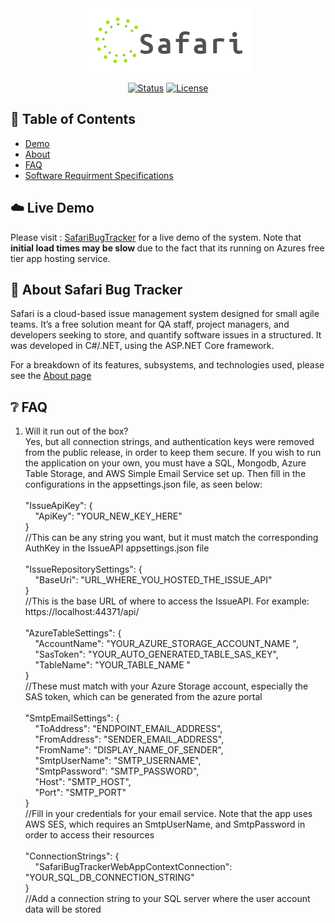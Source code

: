 <div align="center">
  <img src="https://github.com/DigitalCitizen110625/SafariBugTracker-Public/blob/master/ReadmeAssests/SafariLogo.png">
</div>

<div align="center">
 
  [![Status](https://img.shields.io/badge/status-active-success.svg?style=for-the-badge)]() 
  [![License](https://img.shields.io/badge/license-MIT-blue.svg?style=for-the-badge)](/LICENSE)
  
</div>

## 📝 Table of Contents

* [Demo](https://safaribugtracker.azurewebsites.net/)
* [About](https://github.com/DigitalCitizen110625/SafariBugTracker-Public#elephantabout-safari-bug-tracker)
* [FAQ](https://github.com/DigitalCitizen110625/SafariBugTracker-Public#grey_questionfaq)
* [Software Requirment Specifications](https://github.com/DigitalCitizen110625/SafariBugTracker-Public/SRS/SafariBugTracker_SRS.docx)

## :cloud:	Live Demo
Please visit : <a href="https://safaribugtracker.azurewebsites.net/">SafariBugTracker</a> for a live demo of the system. Note that <b> initial load times may be slow </b> due to the fact that its running on Azures free tier app hosting service. 


## :elephant:	About Safari Bug Tracker
Safari is a cloud-based issue management system designed for small agile teams. It’s a free solution meant for QA staff, project managers, and developers seeking to store, and quantify software issues in a structured. It was developed in C#/.NET, using the ASP.NET Core framework.

For a breakdown of its features, subsystems, and technologies used, please see the <a href="https://safaribugtracker.azurewebsites.net/Home/About">About page</a>


## :grey_question:	FAQ
1. Will it run out of the box? <br/> Yes, but all connection strings, and authentication keys were removed from the public release, in order to keep them secure. If you wish to run the application on your own, you must have a SQL, Mongodb, Azure Table Storage, and AWS Simple Email Service set up. Then fill in the configurations in the appsettings.json file, as seen below:  <br/><br/>
  "IssueApiKey": {<br/>
    &nbsp;&nbsp;&nbsp; "ApiKey": "YOUR_NEW_KEY_HERE"<br/>
  }<br/> //This can be any string you want, but it must match the corresponding AuthKey in the IssueAPI appsettings.json file <br/><br/>
  "IssueRepositorySettings": {<br/>
    &nbsp;&nbsp;&nbsp; "BaseUri": "URL_WHERE_YOU_HOSTED_THE_ISSUE_API"<br/>
  }<br/> //This is the base URL of where to access the IssueAPI. For example: https://localhost:44371/api/ <br/><br/>
  "AzureTableSettings": {<br/>
    &nbsp;&nbsp;&nbsp; "AccountName": "YOUR_AZURE_STORAGE_ACCOUNT_NAME ",<br/>
    &nbsp;&nbsp;&nbsp; "SasToken": "YOUR_AUTO_GENERATED_TABLE_SAS_KEY",<br/>
    &nbsp;&nbsp;&nbsp; "TableName": "YOUR_TABLE_NAME "<br/>
  }<br/>//These must match with your Azure Storage account, especially the SAS token, which can be generated from the azure portal <br/><br/>
"SmtpEmailSettings": {<br/>
    &nbsp;&nbsp;&nbsp; "ToAddress": "ENDPOINT_EMAIL_ADDRESS", <br/>
    &nbsp;&nbsp;&nbsp; "FromAddress": "SENDER_EMAIL_ADDRESS",<br/>
    &nbsp;&nbsp;&nbsp; "FromName": "DISPLAY_NAME_OF_SENDER",<br/>
    &nbsp;&nbsp;&nbsp; "SmtpUserName": "SMTP_USERNAME",<br/>
    &nbsp;&nbsp;&nbsp; "SmtpPassword": "SMTP_PASSWORD",<br/>
    &nbsp;&nbsp;&nbsp; "Host": "SMTP_HOST",<br/>
    &nbsp;&nbsp;&nbsp; "Port": "SMTP_PORT"<br/>
  }<br/> //Fill in your credentials for your email service. Note that the app uses AWS SES, which requires an SmtpUserName, and SmtpPassword in order to access their resources<br/><br/>
  "ConnectionStrings": {<br/>
    &nbsp;&nbsp;&nbsp; "SafariBugTrackerWebAppContextConnection": "YOUR_SQL_DB_CONNECTION_STRING"<br/>
  }<br/> //Add a connection string to your SQL server where the user account data will be stored